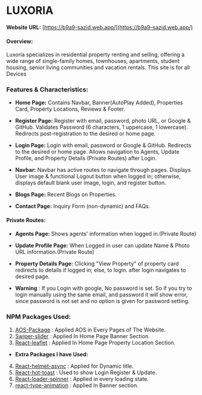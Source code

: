 # **LUXORIA**

**Website URL:** [https://b9a9-sazid.web.app/](https://b9a9-sazid.web.app/)

#### Overview:
Luxoria specializes in residential property renting and selling, offering a wide range of single-family homes, townhouses, apartments, student housing, senior living communities and vacation rentals. This site is for all Devices

### Features & Characteristics:

- **Home Page:** Contains Navbar, Banner(AutoPlay Added), Properties Card, Property Locations, Reviews & Footer.

- **Register Page:** Register with email, password, photo URL, or Google & GitHub. Validates Password (6 characters, 1 uppercase, 1 lowercase). Redirects post-registration to the desired or home page.

- **Login Page:** Login with email, password or Google & GitHub. Redirects to the desired or home page. Allows navigation to Agents, Update Profile, and Property Details (Private Routes) after Login.

- **Navbar:** Navbar has active routes to navigate through pages. Displays User image & functional Logout button when logged in; otherwise, displays default blank user image, login, and register button.

- **Blogs Page:** Recent Blogs on Properties.
- **Contact Page:** Inquiry Form (non-dynamic) and FAQs. 

#### Private Routes: 
- **Agents Page:** Shows agents' information when logged in.(Private Route)
- **Update Profile Page:** When Logged in user can update Name & Photo URL information.(Private Route) 
- **Property Details Page:** Clicking "View Property" of property card redirects to details  if logged in; else, to login. after login navigates to desired page.

- **Warning** : If you Login with google, No password is set. So if you try to login manually using the same email, and password it will show error, since password is not set and no option is given for password setting.

### NPM Packages Used:

1. [AOS-Package](https://michalsnik.github.io/aos/) : Applied AOS in Every Pages of The Website.
2. [Swiper-slider](https://swiperjs.com/) : Applied In Home Page Banner Section.
3. [React-leaflet](https://react-leaflet.js.org/) : Applied In Home Page Property Location Section.

- **Extra Packages I have Used:** 
4. [React-helmet-async](https://www.npmjs.com/package/react-helmet-async) : Applied for Dynamic title.
5. [React-hot-toast](https://react-hot-toast.com/) : Used to show Login Register & Update.
6. [React-loader-spinner](https://www.npmjs.com/package/react-loader-spinner) : Applied in every loading state.
7. [react-type-animation](https://www.npmjs.com/package/react-type-animation) : Applied In Banner section.




